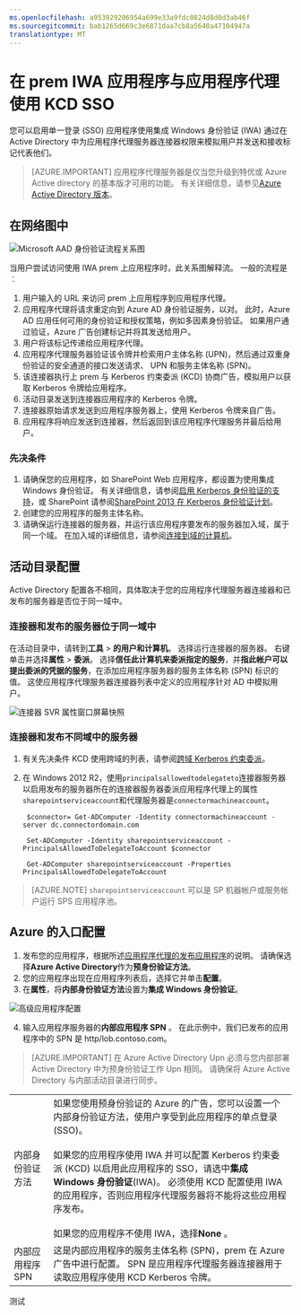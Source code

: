 ```yaml
---
ms.openlocfilehash: a953929206954a699e33a9fdc0824d8d0d3ab46f
ms.sourcegitcommit: bab1265d669c3e6871daa7cb8a5640a47104947a
translationtype: MT
---
```

<properties
    pageTitle="SSO 对 Prem IWA KCD 使用应用程序代理的应用程序"
    description="介绍如何使用 Azure AD 应用程序代理获取启动并运行。"
    services="active-directory"
    documentationCenter=""
    authors="rkarlin"
    manager="stevenpo"
    editor=""/>

<tags
    ms.service="active-directory"
    ms.workload="identity"
    ms.tgt_pltfrm="na"
    ms.devlang="na"
    ms.topic="article"
    ms.date="08/11/2015"
    ms.author="rkarlin"/>



# 在 prem IWA 应用程序与应用程序代理使用 KCD SSO


您可以启用单一登录 (SSO) 应用程序使用集成 Windows 身份验证 (IWA) 通过在 Active Directory 中为应用程序代理服务器连接器权限来模拟用户并发送和接收标记代表他们。

> [AZURE.IMPORTANT] 应用程序代理服务器是仅当您升级到特优或 Azure Active directory 的基本版才可用的功能。 有关详细信息，请参见[Azure Active Directory 版本](active-directory-editions.md)。


## 在网络图中

![Microsoft AAD 身份验证流程关系图](./media/active-directory-application-proxy-sso-using-kcd/AuthDiagram.png)

当用户尝试访问使用 IWA prem 上应用程序时，此关系图解释流。 一般的流程是︰

1. 用户输入的 URL 来访问 prem 上应用程序到应用程序代理。
2. 应用程序代理将请求重定向到 Azure AD 身份验证服务，以对。 此时，Azure AD 应用任何可用的身份验证和授权策略，例如多因素身份验证。 如果用户通过验证，Azure 广告创建标记并将其发送给用户。
3. 用户将该标记传递给应用程序代理。
4. 应用程序代理服务器验证该令牌并检索用户主体名称 (UPN)，然后通过双重身份验证的安全通道的接口发送请求、 UPN 和服务主体名称 (SPN)。
5. 该连接器执行上 prem 与 Kerberos 约束委派 (KCD) 协商广告，模拟用户以获取 Kerberos 令牌给应用程序。
6. 活动目录发送到连接器应用程序的 Kerberos 令牌。
7. 连接器原始请求发送到应用程序服务器上，使用 Kerberos 令牌来自广告。
8. 应用程序将响应发送到连接器，然后返回到该应用程序代理服务并最后给用户。

### 先决条件

1. 请确保您的应用程序，如 SharePoint Web 应用程序，都设置为使用集成 Windows 身份验证。 有关详细信息，请参阅[启用 Kerberos 身份验证的支持](https://technet.microsoft.com/library/dd759186.aspx)，或 SharePoint 请参阅[SharePoint 2013 在 Kerberos 身份验证计划](https://technet.microsoft.com/library/ee806870.aspx)。
2. 创建您的应用程序的服务主体名称。
3. 请确保运行连接器的服务器，并运行该应用程序要发布的服务器加入域，属于同一个域。 在加入域的详细信息，请参阅[连接到域的计算机](https://technet.microsoft.com/library/dd807102.aspx)。


## 活动目录配置

Active Directory 配置各不相同，具体取决于您的应用程序代理服务器连接器和已发布的服务器是否位于同一域中。

### 连接器和发布的服务器位于同一域中

在活动目录中，请转到**工具** > **的用户和计算机**。 选择运行连接器的服务器。 右键单击并选择**属性** > **委派**。 选择**信任此计算机来委派指定的服务**，并**指此帐户可以提出委派的凭据的服务**，在添加应用程序服务器的服务主体名称 (SPN) 标识的值。 这使应用程序代理服务器连接器列表中定义的应用程序针对 AD 中模拟用户。

![连接器 SVR 属性窗口屏幕快照](./media/active-directory-application-proxy-sso-using-kcd/Properties.jpg)

### 连接器和发布不同域中的服务器

1. 有关先决条件 KCD 使用跨域的列表，请参阅[跨域 Kerberos 约束委派](https://technet.microsoft.com/library/hh831477.aspx)。
2. 在 Windows 2012 R2，使用`principalsallowedtodelegateto`连接器服务器以启用发布的服务器所在的连接器服务器委派应用程序代理上的属性`sharepointserviceaccount`和代理服务器是`connectormachineaccount`。

        $connector= Get-ADComputer -Identity connectormachineaccount -server dc.connectordomain.com

        Set-ADComputer -Identity sharepointserviceaccount -PrincipalsAllowedToDelegateToAccount $connector

        Get-ADComputer sharepointserviceaccount -Properties PrincipalsAllowedToDelegateToAccount


>[AZURE.NOTE] `sharepointserviceaccount` 可以是 SP 机器帐户或服务帐户运行 SPS 应用程序池。


## Azure 的入口配置

1. 发布您的应用程序，根据所述[应用程序代理的发布应用程序](active-directory-application-proxy-publish.md)的说明。 请确保选择**Azure Active Directory**作为**预身份验证方法**。
2. 您的应用程序出现在应用程序列表后，选择它并单击**配置**。
3. 在**属性**，将**内部身份验证方法**设置为**集成 Windows 身份验证**。

![高级应用程序配置](./media/active-directory-application-proxy-sso-using-kcd/cwap_auth2.png)

4. 输入应用程序服务器的**内部应用程序 SPN** 。 在此示例中，我们已发布的应用程序中的 SPN 是 http/lob.contoso.com。

>[AZURE.IMPORTANT] 在 Azure Active Directory Upn 必须与您内部部署 Active Directory 中为预身份验证工作 Upn 相同。 请确保将 Azure Active Directory 与内部活动目录进行同步。

| | |
| --- | --- |
| 内部身份验证方法 | 如果您使用预身份验证的 Azure 的广告，您可以设置一个内部身份验证方法，使用户享受到此应用程序的单点登录 (SSO)。 <br><br> 如果您的应用程序使用 IWA 并可以配置 Kerberos 约束委派 (KCD) 以启用此应用程序的 SSO，请选中**集成 Windows 身份验证**(IWA)。 必须使用 KCD 配置使用 IWA 的应用程序，否则应用程序代理服务器将不能将这些应用程序发布。 <br><br> 如果您的应用程序不使用 IWA，选择**None** 。 |
| 内部应用程序 SPN | 这是内部应用程序的服务主体名称 (SPN)，prem 在 Azure 广告中进行配置。 SPN 是应用程序代理服务器连接器用于读取应用程序使用 KCD Kerberos 令牌。 |

<!--Image references-->
[1]: ./media/active-directory-application-proxy-sso-using-kcd/AuthDiagram.png
[2]: ./media/active-directory-application-proxy-sso-using-kcd/Properties.jpg

测试
